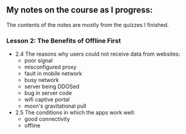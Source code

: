 ## My notes on the course as I progress:
The contents of the notes are mostly from the quizzes I finished.
### Lesson 2: The Benefits of Offline First

* 2.4 The reasons why users could not receive data from websites:
  * poor signal
  * misconfigured proxy
  * fault in mobile network
  * busy network
  * server being DDOSed
  * bug in server code
  * wifi captive portal
  * moon's gravitational pull
* 2.5 The conditions in which the apps work well:
  * good connectivity
  * offline
  
